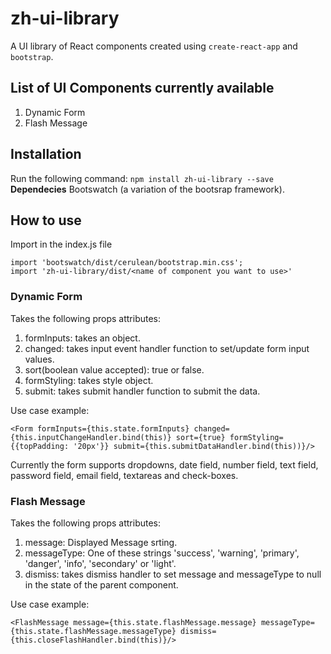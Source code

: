 # zh-ui-library
A UI library of React components created using `create-react-app` and `bootstrap`.

## List of UI Components currently available
1. Dynamic Form
2. Flash Message

## Installation
Run the following command:
`npm install zh-ui-library --save`
**Dependecies** 
Bootswatch (a variation of the bootsrap framework).

## How to use
Import in the index.js file 
```
import 'bootswatch/dist/cerulean/bootstrap.min.css';
import 'zh-ui-library/dist/<name of component you want to use>'

```
### Dynamic Form
Takes the following props attributes: 
1. formInputs: takes an object. 
2. changed: takes input event handler function to set/update form input values. 
3. sort(boolean value accepted): true or false.
4. formStyling: takes style object.
5. submit: takes submit handler function to submit the data.

Use case example: 
```
<Form formInputs={this.state.formInputs} changed={this.inputChangeHandler.bind(this)} sort={true} formStyling={{topPadding: '20px'}} submit={this.submitDataHandler.bind(this))}/>
```

Currently the form supports dropdowns, date field, number field, text field, password field, email field, textareas and check-boxes.

### Flash Message
Takes the following props attributes:
1. message: Displayed Message srting.
2. messageType: One of these strings 'success', 'warning', 'primary', 'danger', 'info', 'secondary' or 'light'.
3. dismiss: takes dismiss handler to set message and messageType to null in the state of the parent component.

Use case example: 
```
<FlashMessage message={this.state.flashMessage.message} messageType={this.state.flashMessage.messageType} dismiss={this.closeFlashHandler.bind(this)}/>
```

